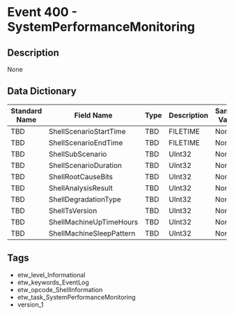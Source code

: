 # Event 400 - SystemPerformanceMonitoring

## Description
None

## Data Dictionary
|Standard Name|Field Name|Type|Description|Sample Value|
|---|---|---|---|---|
|TBD|ShellScenarioStartTime|TBD|FILETIME|None|None|
|TBD|ShellScenarioEndTime|TBD|FILETIME|None|None|
|TBD|ShellSubScenario|TBD|UInt32|None|None|
|TBD|ShellScenarioDuration|TBD|UInt32|None|None|
|TBD|ShellRootCauseBits|TBD|UInt32|None|None|
|TBD|ShellAnalysisResult|TBD|UInt32|None|None|
|TBD|ShellDegradationType|TBD|UInt32|None|None|
|TBD|ShellTsVersion|TBD|UInt32|None|None|
|TBD|ShellMachineUpTimeHours|TBD|UInt32|None|None|
|TBD|ShellMachineSleepPattern|TBD|UInt32|None|None|

## Tags
* etw_level_Informational
* etw_keywords_EventLog
* etw_opcode_ShellInformation
* etw_task_SystemPerformanceMonitoring
* version_1